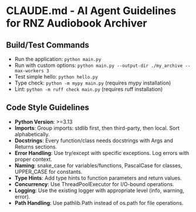 # CLAUDE.md - AI Agent Guidelines for RNZ Audiobook Archiver

## Build/Test Commands
- Run the application: `python main.py`
- Run with custom options: `python main.py --output-dir ./my_archive --max-workers 3`
- Test simple hello: `python hello.py`
- Type check: `python -m mypy main.py` (requires mypy installation)
- Lint: `python -m ruff check main.py` (requires ruff installation)

## Code Style Guidelines
- **Python Version**: >=3.13
- **Imports**: Group imports: stdlib first, then third-party, then local. Sort alphabetically.
- **Docstrings**: Every function/class needs docstrings with Args and Returns sections.
- **Error Handling**: Use try/except with specific exceptions. Log errors with proper context.
- **Naming**: snake_case for variables/functions, PascalCase for classes, UPPER_CASE for constants.
- **Type Hints**: Add type hints to function parameters and return values.
- **Concurrency**: Use ThreadPoolExecutor for I/O-bound operations.
- **Logging**: Use the existing logger with appropriate level (info, warning, error).
- **Path Handling**: Use pathlib.Path instead of os.path for file operations.